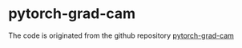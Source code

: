 # pytorch-grad-cam

The code is originated from the github repository [pytorch-grad-cam](https://github.com/jacobgil/pytorch-grad-cam)
